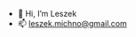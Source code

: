 - 👋 Hi, I’m Leszek
- 📫 leszek.michno@gmail.com

<!---
leszek-michno/leszek-michno is a ✨ special ✨ repository because its `README.md` (this file) appears on your GitHub profile.
You can click the Preview link to take a look at your changes.
--->
